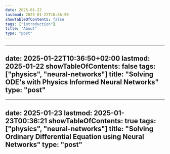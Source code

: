 ```yaml
---
date: 2025-01-22
lastmod: 2025-01-22T10:36:50
showTableOfContents: false
tags: ["introduction"]
title: "About"
type: "post"
---
```


---
date: 2025-01-22T10:36:50+02:00
lastmod: 2025-01-22
showTableOfContents: false
tags: ["physics", "neural-networks"]
title: "Solving ODE's with Physics Informed Neural Networks"
type: "post"
---

---
date: 2025-01-23
lastmod: 2025-01-23T00:36:21
showTableOfContents: true
tags: ["physics", "neural-networks"]
title: "Solving Ordinary Differential Equation using Neural Networks"
type: "post"
---